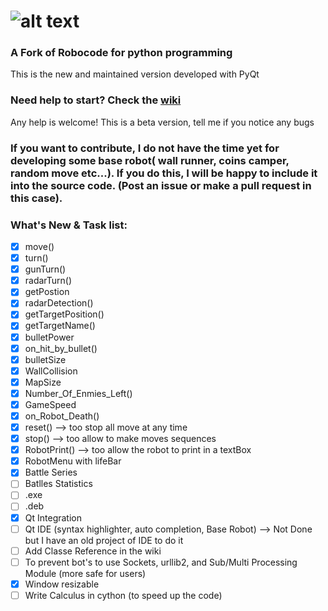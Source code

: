 ![alt text](https://github.com/turkishviking/Python-Robocode/blob/master/Python-Robocode/robotImages/robotTitre.png?raw=true "Python-Robocode")
===============
 


### A Fork of Robocode for python programming

This is the new and maintained version developed with PyQt

### Need help to start? Check the [wiki](https://github.com/turkishviking/Python-Robocode/wiki)

Any help is welcome! This is a beta version, tell me if you notice any bugs

### If you want to contribute, I do not have the time yet for developing some base robot( wall runner, coins camper, random move etc...). If you do this, I will be happy to include it into the source code. (Post an issue or make a pull request in this case).

### What's New & Task list:

  - [x]  move()
  - [x]  turn()
  - [x]  gunTurn()
  - [x]  radarTurn()
  - [x]  getPostion
  - [x]  radarDetection()
  - [x]  getTargetPosition()
  - [x]  getTargetName()
  - [x]  bulletPower
  - [x]  on_hit_by_bullet()  
  - [x]  bulletSize
  - [x]  WallCollision       
  - [x]  MapSize
  - [x]  Number_Of_Enmies_Left()
  - [x]  GameSpeed
  - [x]  on_Robot_Death()
  - [x]  reset()             --> too stop all move at any time
  - [x]  stop()              --> too allow to make moves sequences
  - [x]  RobotPrint()        --> too allow the robot to print in a textBox
  - [x] RobotMenu with lifeBar
  - [x]  Battle Series
  - [ ]  Batlles Statistics
  - [ ]  .exe
  - [ ]  .deb
  - [x]  Qt Integration
  - [ ]  Qt IDE (syntax highlighter, auto completion, Base Robot)    --> Not Done but I have an old project of IDE to do it
  - [ ]  Add Classe Reference in the wiki
  - [ ]  To prevent bot's to use Sockets, urllib2, and Sub/Multi Processing Module (more safe for users)
  - [x]  Window resizable 
  - [ ]  Write Calculus in cython (to speed up the code) 
